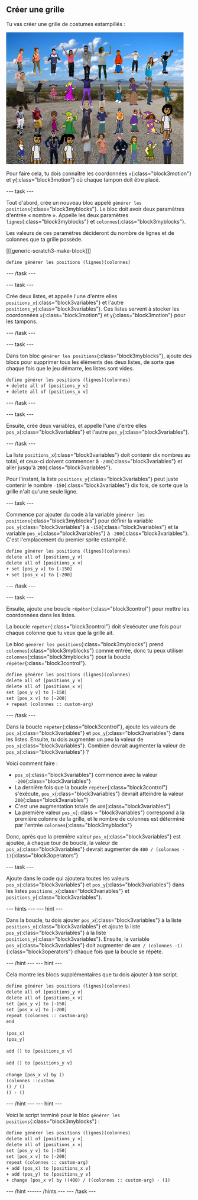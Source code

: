 ## Créer une grille

Tu vas créer une grille de costumes estampillés :

![tampons dans la grille](images/stamp_grid.png)

Pour faire cela, tu dois connaître les coordonnées `x`{:class="block3motion"} et `y`{:class="block3motion"} où chaque tampon doit être placé.

--- task ---

Tout d'abord, crée un nouveau bloc appelé `générer les positions`{:class="block3myblocks"}. Le bloc doit avoir deux paramètres d'entrée « nombre ». Appelle les deux paramètres `lignes`{:class="block3myblocks"} et `colonnes`{:class="block3myblocks"}.

Les valeurs de ces paramètres décideront du nombre de lignes et de colonnes que ta grille possède.

[[[generic-scratch3-make-block]]]

```blocks3
define générer les positions (lignes)(colonnes)
```

--- /task ---

--- task ---

Crée deux listes, et appelle l'une d'entre elles `positions_x`{:class="block3variables"} et l'autre `positions_y`{:class="block3variables"}. Ces listes servent à stocker les coordonnées `x`{:class="block3motion"} et `y`{:class="block3motion"} pour les tampons.

--- /task ---

--- task ---

Dans ton bloc `générer les positions`{:class="block3myblocks"}, ajoute des blocs pour supprimer tous les éléments des deux listes, de sorte que chaque fois que le jeu démarre, les listes sont vides.

```blocks3
define générer les positions (lignes)(colonnes)
+ delete all of [positions_y v]
+ delete all of [positions_x v]
```

--- /task ---

--- task ---

Ensuite, crée deux variables, et appelle l'une d'entre elles `pos_x`{:class="block3variables"} et l'autre `pos_y`{:class="block3variables"}.

--- /task ---

La liste `positions_x`{:class="block3variables"} doit contenir dix nombres au total, et ceux-ci doivent commencer à `-200`{:class="block3variables"} et aller jusqu'à `200`{:class="block3variables"}.

Pour l'instant, la liste `positions_y`{:class="block3variables"} peut juste contenir le nombre `-150`{:class="block3variables"} dix fois, de sorte que la grille n'ait qu'une seule ligne.

--- task ---

Commence par ajouter du code à la variable `générer les positions`{:class="block3myblocks"} pour définir la variable `pos_y`{:class="block3variables"} à `-150`{:class="block3variables"} et la variable `pos_x`{:class="block3variables"} à `-200`{:class="block3variables"}. C'est l'emplacement du premier sprite estampillé.

```blocks3
define générer les positions (lignes)(colonnes)
delete all of [positions_y v]
delete all of [positions_x v]
+ set [pos_y v] to [-150]
+ set [pos_x v] to [-200]
```

--- /task ---

--- task ---

Ensuite, ajoute une boucle `répéter`{:class="block3control"} pour mettre les coordonnées dans les listes.

La boucle `répéter`{:class="block3control"} doit s'exécuter une fois pour chaque colonne que tu veux que la grille ait.

Le bloc `générer les positions`{:class="block3myblocks"} prend `colonnes`{:class="block3myblocks"} comme entrée, donc tu peux utiliser `colonnes`{:class="block3myblocks"} pour la boucle `répéter`{:class="block3control"}.

```blocks3
define générer les positions (lignes)(colonnes)
delete all of [positions_y v]
delete all of [positions_x v]
set [pos_y v] to [-150]
set [pos_x v] to [-200]
+ repeat (colonnes :: custom-arg)
```

--- /task ---

Dans la boucle `répéter`{:class="block3control"}, ajoute les valeurs de `pos_x`{:class="block3variables"} et `pos_y`{:class="block3variables"} dans les listes. Ensuite, tu dois augmenter un peu la valeur de `pos_x`{:class="block3variables"}. Combien devrait augmenter la valeur de `pos_x`{:class="block3variables"} ?

Voici comment faire :

- `pos_x`{:class="block3variables"} commence avec la valeur `-200`{:class="block3variables"}
- La dernière fois que la boucle `répéter`{:class="block3control"} s'exécute, `pos_x`{:class="block3variables"} devrait atteindre la valeur `200`{:class="block3variables"}
- C'est une augmentation totale de `400`{:class="block3variables"}
- La première valeur `pos_x`{: class = "block3variables"} correspond à la première colonne de la grille, et le nombre de colonnes est déterminé par l'entrée `colonnes`{:class="block3myblocks"}

Donc, après que la première valeur `pos_x`{:class="block3variables"} est ajoutée, à chaque tour de boucle, la valeur de `pos_x`{:class="block3variables"} devrait augmenter de `400 / (colonnes - 1)`{:class="block3operators"}

--- task ---

Ajoute dans le code qui ajoutera toutes les valeurs `pos_x`{:class="block3variables"} et `pos_y`{:class="block3variables"} dans les listes `positions_x`{:class="block3variables"} et `positions_y`{:class="block3variables"}.

--- hints ---
 --- hint ---

Dans la boucle, tu dois ajouter `pos_x`{:class="block3variables"} à la liste `positions_x`{:class="block3variables"} et ajoute la liste `pos_y`{:class="block3variables"} à la liste `positions_y`{:class="block3variables"}. Ensuite, la variable `pos_x`{:class="block3variables"} doit augmenter de `400 / (colonnes -1)`{:class="block3operators"} chaque fois que la boucle se répète.

--- /hint --- --- hint ---

Cela montre les blocs supplémentaires que tu dois ajouter à ton script.

```blocks3
define générer les positions (lignes)(colonnes)
delete all of [positions_y v]
delete all of [positions_x v]
set [pos_y v] to [-150]
set [pos_x v] to [-200]
repeat (colonnes :: custom-arg)
end

(pos_x)
(pos_y)

add () to [positions_x v]

add () to [positions_y v]

change [pos_x v] by ()
(colonnes ::custom
() / () 
() - ()
```

--- /hint --- --- hint ---

Voici le script terminé pour le bloc `générer les positions`{:class="block3myblocks"} :

```blocks3
define générer les positions (lignes)(colonnes)
delete all of [positions_y v]
delete all of [positions_x v]
set [pos_y v] to [-150]
set [pos_x v] to [-200]
repeat (colonnes :: custom-arg)
+ add (pos_x) to [positions_x v]
+ add (pos_y) to [positions_y v]
+ change [pos_x v] by ((400) / ((colonnes :: custom-arg) - (1)
```

--- /hint ------ /hints --- --- /task ---